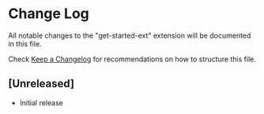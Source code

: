 # Change Log

All notable changes to the "get-started-ext" extension will be documented in this file.

Check [Keep a Changelog](http://keepachangelog.com/) for recommendations on how to structure this file.

## [Unreleased]

- Initial release